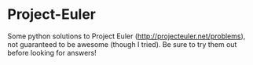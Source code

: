 Project-Euler
=============

Some python solutions to Project Euler (http://projecteuler.net/problems), not guaranteed to be awesome (though I tried). Be sure to try them out before looking for answers!
